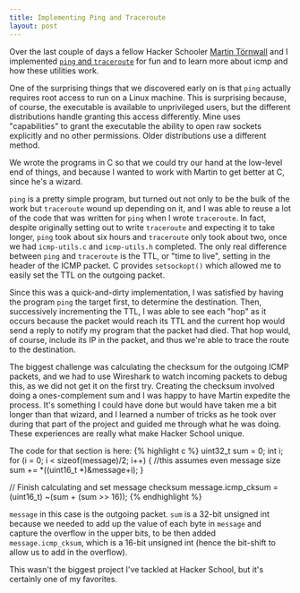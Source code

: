 ```yaml
---
title: Implementing Ping and Traceroute
layout: post
---
```


Over the last couple of days a fellow Hacker Schooler [Martin Törnwall]( http://github.com/mtornwall ) and I implemented [`ping` and `traceroute`](https://github.com/thewhitlockian/icmp-utils) for fun and to learn more about icmp and how these utilities work.

One of the surprising things that we discovered early on is that `ping` actually requires root access to run on a Linux machine. This is surprising because, of course, the executable is available to unprivileged users, but the different distributions handle granting this access differently. Mine uses "capabilities" to grant the executable the ability to open raw sockets explicitly and no other permissions. Older distributions use a different method.

We wrote the programs in C so that we could try our hand at the low-level end of things, and because I wanted to work with Martin to get better at C, since he's a wizard.

`ping` is a pretty simple program, but turned out not only to be the bulk of the work but `traceroute` wound up depending on it, and I was able to reuse a lot of the code that was written for `ping` when I wrote `traceroute`. In fact, despite originally setting out to write `traceroute` and expecting it to take longer, `ping` took about six hours and `traceroute` only took about two, once we had `icmp-utils.c` and `icmp-utils.h` completed. The only real difference between `ping` and `traceroute` is the TTL, or "time to live", setting in the header of the ICMP packet. C provides `setsockopt()` which allowed me to easily set the TTL on the outgoing packet.

Since this was a quick-and-dirty implementation, I was satisfied by having the program `ping` the target first, to determine the destination. Then, successively incrementing the TTL, I was able to see each "hop" as it occurs because the packet would reach its TTL and the current hop would send a reply to notify my program that the packet had died. That hop would, of course, include its IP in the packet, and thus we're able to trace the route to the destination.

The biggest challenge was calculating the checksum for the outgoing ICMP packets, and we had to use Wireshark to watch incoming packets to debug this, as we did not get it on the first try. Creating the checksum involved doing a ones-complement sum and I was happy to have Martin expedite the process. It's something I could have done but would have taken me a bit longer than that wizard, and I learned a number of tricks as he took over during that part of the project and guided me through what he was doing. These experiences are really what make Hacker School unique.

The code for that section is here:
{% highlight c %}
uint32_t sum = 0;
int i;
for (i = 0; i < sizeof(message)/2; i++) { 
  //this assumes even message size
  sum += *((uint16_t *)&message+i);
}

// Finish calculating and set message checksum
message.icmp_cksum = (uint16_t) ~(sum + (sum >> 16));
{% endhighlight %}

`message` in this case is the outgoing packet. `sum` is a 32-bit unsigned int because we needed to add up the value of each byte in `message` and capture the overflow in the upper bits, to be then added `message.icmp_cksum`, which is a 16-bit unsigned int (hence the bit-shift to allow us to add in the overflow).

This wasn't the biggest project I've tackled at Hacker School, but it's certainly one of my favorites.
